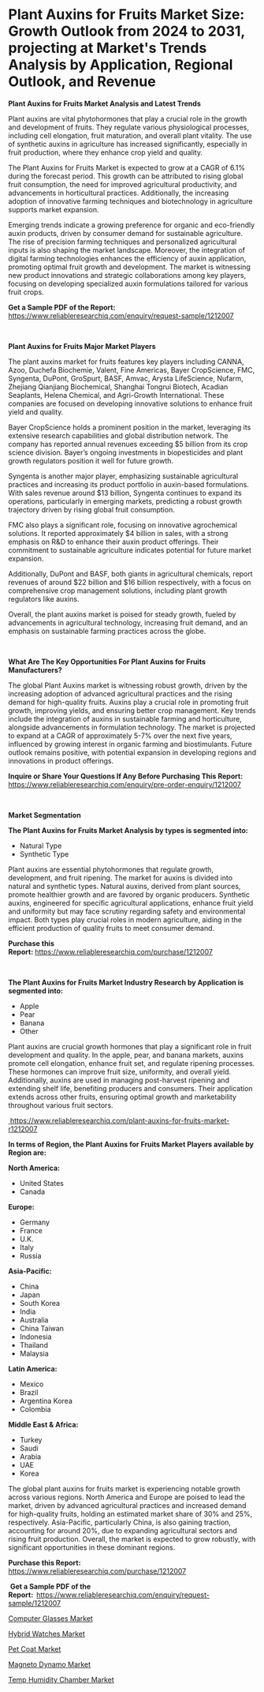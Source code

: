 <p><h1>Plant Auxins for Fruits Market Size: Growth Outlook from 2024 to 2031, projecting at Market's Trends Analysis by Application, Regional Outlook, and Revenue</h1></p><p><strong>Plant Auxins for Fruits Market Analysis and Latest Trends</strong></p>
<p><p>Plant auxins are vital phytohormones that play a crucial role in the growth and development of fruits. They regulate various physiological processes, including cell elongation, fruit maturation, and overall plant vitality. The use of synthetic auxins in agriculture has increased significantly, especially in fruit production, where they enhance crop yield and quality.</p><p>The Plant Auxins for Fruits Market is expected to grow at a CAGR of 6.1% during the forecast period. This growth can be attributed to rising global fruit consumption, the need for improved agricultural productivity, and advancements in horticultural practices. Additionally, the increasing adoption of innovative farming techniques and biotechnology in agriculture supports market expansion.</p><p>Emerging trends indicate a growing preference for organic and eco-friendly auxin products, driven by consumer demand for sustainable agriculture. The rise of precision farming techniques and personalized agricultural inputs is also shaping the market landscape. Moreover, the integration of digital farming technologies enhances the efficiency of auxin application, promoting optimal fruit growth and development. The market is witnessing new product innovations and strategic collaborations among key players, focusing on developing specialized auxin formulations tailored for various fruit crops.</p></p>
<p><strong>Get a Sample PDF of the Report:&nbsp;</strong> <a href="https://www.reliableresearchiq.com/enquiry/request-sample/1212007?utm_campaign=1847&utm_medium=2&utm_source=Github&utm_content=ia&utm_term=17122024&utm_id=plant-auxins-for-fruits">https://www.reliableresearchiq.com/enquiry/request-sample/1212007</a></p>
<p>&nbsp;</p>
<p><strong>Plant Auxins for Fruits Major Market Players</strong></p>
<p><p>The plant auxins market for fruits features key players including CANNA, Azoo, Duchefa Biochemie, Valent, Fine Americas, Bayer CropScience, FMC, Syngenta, DuPont, GroSpurt, BASF, Amvac, Arysta LifeScience, Nufarm, Zhejiang Qianjiang Biochemical, Shanghai Tongrui Biotech, Acadian Seaplants, Helena Chemical, and Agri-Growth International. These companies are focused on developing innovative solutions to enhance fruit yield and quality.</p><p>Bayer CropScience holds a prominent position in the market, leveraging its extensive research capabilities and global distribution network. The company has reported annual revenues exceeding $5 billion from its crop science division. Bayer’s ongoing investments in biopesticides and plant growth regulators position it well for future growth.</p><p>Syngenta is another major player, emphasizing sustainable agricultural practices and increasing its product portfolio in auxin-based formulations. With sales revenue around $13 billion, Syngenta continues to expand its operations, particularly in emerging markets, predicting a robust growth trajectory driven by rising global fruit consumption.</p><p>FMC also plays a significant role, focusing on innovative agrochemical solutions. It reported approximately $4 billion in sales, with a strong emphasis on R&D to enhance their auxin product offerings. Their commitment to sustainable agriculture indicates potential for future market expansion.</p><p>Additionally, DuPont and BASF, both giants in agricultural chemicals, report revenues of around $22 billion and $16 billion respectively, with a focus on comprehensive crop management solutions, including plant growth regulators like auxins.</p><p>Overall, the plant auxins market is poised for steady growth, fueled by advancements in agricultural technology, increasing fruit demand, and an emphasis on sustainable farming practices across the globe.</p></p>
<p>&nbsp;</p>
<p><strong>What Are The Key Opportunities For Plant Auxins for Fruits Manufacturers?</strong></p>
<p><p>The global Plant Auxins market is witnessing robust growth, driven by the increasing adoption of advanced agricultural practices and the rising demand for high-quality fruits. Auxins play a crucial role in promoting fruit growth, improving yields, and ensuring better crop management. Key trends include the integration of auxins in sustainable farming and horticulture, alongside advancements in formulation technology. The market is projected to expand at a CAGR of approximately 5-7% over the next five years, influenced by growing interest in organic farming and biostimulants. Future outlook remains positive, with potential expansion in developing regions and innovations in product offerings.</p></p>
<p><strong>Inquire or Share Your Questions If Any Before Purchasing This Report:</strong> <a href="https://www.reliableresearchiq.com/enquiry/pre-order-enquiry/1212007?utm_campaign=1847&utm_medium=2&utm_source=Github&utm_content=ia&utm_term=17122024&utm_id=plant-auxins-for-fruits">https://www.reliableresearchiq.com/enquiry/pre-order-enquiry/1212007</a></p>
<p>&nbsp;</p>
<p><strong>Market Segmentation</strong></p>
<p><strong>The Plant Auxins for Fruits Market Analysis by types is segmented into:</strong></p>
<p><ul><li>Natural Type</li><li>Synthetic Type</li></ul></p>
<p><p>Plant auxins are essential phytohormones that regulate growth, development, and fruit ripening. The market for auxins is divided into natural and synthetic types. Natural auxins, derived from plant sources, promote healthier growth and are favored by organic producers. Synthetic auxins, engineered for specific agricultural applications, enhance fruit yield and uniformity but may face scrutiny regarding safety and environmental impact. Both types play crucial roles in modern agriculture, aiding in the efficient production of quality fruits to meet consumer demand.</p></p>
<p><strong>Purchase this Report:&nbsp;</strong><a href="https://www.reliableresearchiq.com/purchase/1212007?utm_campaign=1847&utm_medium=2&utm_source=Github&utm_content=ia&utm_term=17122024&utm_id=plant-auxins-for-fruits">https://www.reliableresearchiq.com/purchase/1212007</a></p>
<p>&nbsp;</p>
<p><strong>The Plant Auxins for Fruits Market Industry Research by Application is segmented into:</strong></p>
<p><ul><li>Apple</li><li>Pear</li><li>Banana</li><li>Other</li></ul></p>
<p><p>Plant auxins are crucial growth hormones that play a significant role in fruit development and quality. In the apple, pear, and banana markets, auxins promote cell elongation, enhance fruit set, and regulate ripening processes. These hormones can improve fruit size, uniformity, and overall yield. Additionally, auxins are used in managing post-harvest ripening and extending shelf life, benefiting producers and consumers. Their application extends across other fruits, ensuring optimal growth and marketability throughout various fruit sectors.</p></p>
<p><a href="https://www.reliableresearchiq.com/plant-auxins-for-fruits-market-r1212007?utm_campaign=1847&utm_medium=2&utm_source=Github&utm_content=ia&utm_term=17122024&utm_id=plant-auxins-for-fruits">&nbsp;https://www.reliableresearchiq.com/plant-auxins-for-fruits-market-r1212007</a></p>
<p><strong>In terms of Region, the Plant Auxins for Fruits Market Players available by Region are:</strong></p>
<p>
    <p> <strong> North America: </strong>
        <ul>
            <li>United States</li>
            <li>Canada</li>
        </ul>
        </p> 
    <p> <strong> Europe: </strong>
        <ul>
            <li>Germany</li>
            <li>France</li>
            <li>U.K.</li>
            <li>Italy</li>
            <li>Russia</li>
        </ul>
        </p> 
    <p> <strong> Asia-Pacific: </strong>
        <ul>
            <li>China</li>
            <li>Japan</li>
            <li>South Korea</li>
            <li>India</li>
            <li>Australia</li>
            <li>China Taiwan</li>
            <li>Indonesia</li>
            <li>Thailand</li>
            <li>Malaysia</li>
        </ul>
        </p> 
    <p> <strong> Latin America: </strong>
        <ul>
            <li>Mexico</li>
            <li>Brazil</li>
            <li>Argentina Korea</li>
            <li>Colombia</li>
        </ul>
        </p> 
    <p> <strong> Middle East & Africa: </strong>
        <ul>
            <li>Turkey</li>
            <li>Saudi</li>
            <li>Arabia</li>
            <li>UAE</li>
            <li>Korea</li>
        </ul>
    </p>
    </p>
<p><p>The global plant auxins for fruits market is experiencing notable growth across various regions. North America and Europe are poised to lead the market, driven by advanced agricultural practices and increased demand for high-quality fruits, holding an estimated market share of 30% and 25%, respectively. Asia-Pacific, particularly China, is also gaining traction, accounting for around 20%, due to expanding agricultural sectors and rising fruit production. Overall, the market is expected to grow robustly, with significant opportunities in these dominant regions.</p></p>
<p><strong>Purchase this Report: </strong><a href="https://www.reliableresearchiq.com/purchase/1212007?utm_campaign=1847&utm_medium=2&utm_source=Github&utm_content=ia&utm_term=17122024&utm_id=plant-auxins-for-fruits">https://www.reliableresearchiq.com/purchase/1212007</a></p>
<p>&nbsp;<strong>Get a Sample PDF of the Report:&nbsp;&nbsp;</strong><a href="https://www.reliableresearchiq.com/enquiry/request-sample/1212007?utm_campaign=1847&utm_medium=2&utm_source=Github&utm_content=ia&utm_term=17122024&utm_id=plant-auxins-for-fruits">https://www.reliableresearchiq.com/enquiry/request-sample/1212007</a></p>
<p><strong></strong></p>
<p><p><a href="https://www.linkedin.com/pulse/aglobalcomputer-glasses-market-study-including-its-size-growth-uhxie?utm_campaign=1847&utm_medium=2&utm_source=Github&utm_content=ia&utm_term=17122024&utm_id=plant-auxins-for-fruits">Computer Glasses Market</a></p><p><a href="https://www.linkedin.com/pulse/hybrid-watches-market-report-marketanalysis-betterdecision-making-hc2oe?utm_campaign=1847&utm_medium=2&utm_source=Github&utm_content=ia&utm_term=17122024&utm_id=plant-auxins-for-fruits">Hybrid Watches Market</a></p><p><a href="https://www.linkedin.com/pulse/international-pet-coat-market-growing-extraordinary-rate-42and-xmtye?utm_campaign=1847&utm_medium=2&utm_source=Github&utm_content=ia&utm_term=17122024&utm_id=plant-auxins-for-fruits">Pet Coat Market</a></p><p><a href="https://www.linkedin.com/pulse/magneto-dynamo-market-review-strategic-growth-forecasted-cagr-mmquf?utm_campaign=1847&utm_medium=2&utm_source=Github&utm_content=ia&utm_term=17122024&utm_id=plant-auxins-for-fruits">Magneto Dynamo Market</a></p><p><a href="https://www.linkedin.com/pulse/future-growth-temp-humidity-chamber-market-projected-148-tf3lf?utm_campaign=1847&utm_medium=2&utm_source=Github&utm_content=ia&utm_term=17122024&utm_id=plant-auxins-for-fruits">Temp Humidity Chamber Market</a></p></p>